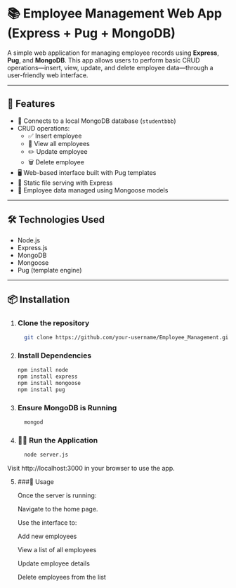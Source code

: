 # 📚 Employee Management Web App (Express + Pug + MongoDB)

A simple web application for managing employee records using **Express**, **Pug**, and **MongoDB**. This app allows users to perform basic CRUD operations—insert, view, update, and delete employee data—through a user-friendly web interface.

---

## 🚀 Features

- 🔗 Connects to a local MongoDB database (`studentbbb`)
- CRUD operations:
  - ✅ Insert employee
  - 📄 View all employees
  - ✏️ Update employee
  - 🗑️ Delete employee
- 🖥️ Web-based interface built with Pug templates
- 📂 Static file serving with Express
- 📄 Employee data managed using Mongoose models

---

## 🛠️ Technologies Used

- Node.js
- Express.js
- MongoDB
- Mongoose
- Pug (template engine)

---

## 📦 Installation

1. ###  Clone the repository

    ```bash
      git clone https://github.com/your-username/Employee_Management.git

2. ### Install Dependencies

    ```bash
    npm install node
    npm install express
    npm install mongoose
    npm install pug

3. ### Ensure MongoDB is Running

   ```bash
     mongod

4.  ### 🏃‍♂️ Run the Application

    ```bash
      node server.js

Visit http://localhost:3000 in your browser to use the app.

5.  ###🧪 Usage

     Once the server is running:
    
     Navigate to the home page.

     Use the interface to:

     Add new employees

     View a list of all employees

     Update employee details

     Delete employees from the list
    






